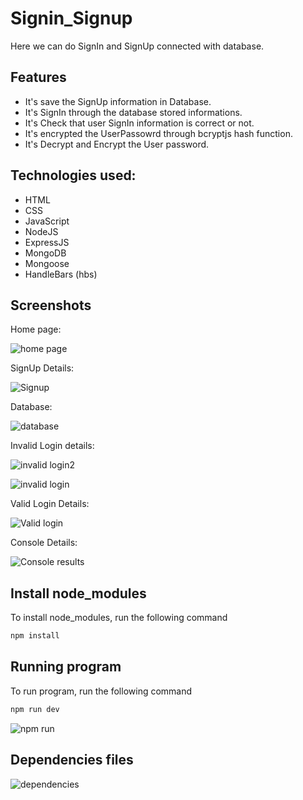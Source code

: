 # Signin_Signup
Here we can do SignIn and SignUp connected with database.


## Features
* It's save the SignUp information in Database.
* It's SignIn through the database stored informations.
* It's Check that user SignIn information is correct or not.
* It's encrypted the UserPassowrd through bcryptjs hash function.
* It's Decrypt and Encrypt the User password.


## Technologies used:

* HTML
* CSS
* JavaScript
* NodeJS
* ExpressJS
* MongoDB
* Mongoose
* HandleBars (hbs)



## Screenshots

Home page:

![home page](https://github.com/SubhashKumar8574/SignIn_SignUp/assets/115339472/3ecc08e5-0236-4505-a30a-f43739a17345)

SignUp Details:

![Signup](https://github.com/SubhashKumar8574/SignIn_SignUp/assets/115339472/e1b97321-1b33-4c42-a6ec-4293f64a84c0)

Database:

![database](https://github.com/SubhashKumar8574/SignIn_SignUp/assets/115339472/4347991e-2c9c-4eee-be6d-e253ee8cb7d3)

Invalid Login details:

![invalid login2](https://github.com/SubhashKumar8574/SignIn_SignUp/assets/115339472/1295021f-9578-43ba-a6e4-cdecb67b1ee5)

![invalid login](https://github.com/SubhashKumar8574/SignIn_SignUp/assets/115339472/c1afa1d0-8e7b-47d0-9192-29e240deb921)

Valid Login Details:

![Valid login](https://github.com/SubhashKumar8574/SignIn_SignUp/assets/115339472/c4b960e3-f57d-4297-b471-89d32e8ea8ae)

Console Details:

![Console results](https://github.com/SubhashKumar8574/SignIn_SignUp/assets/115339472/04f846d2-8f90-4b5b-882f-d1920c31611b)



## Install node_modules

To install node_modules, run the following command

```bash
npm install
```

## Running program

To run program, run the following command

```bash
npm run dev
```
  ![npm run](https://github.com/SubhashKumar8574/SignIn_SignUp/assets/115339472/76ddd552-f661-4523-8fda-d3ffc6e515ae)


## Dependencies files

![dependencies](https://github.com/SubhashKumar8574/SignIn_SignUp/assets/115339472/3759dabe-7337-4532-a232-dfaf8c960f43)


